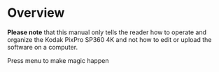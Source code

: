 # Overview

**Please note** that this manual only tells the reader how to operate and organize the Kodak PixPro SP360 4K and not how to edit or upload the software on a computer.

Press <span>menu</span> to make magic happen